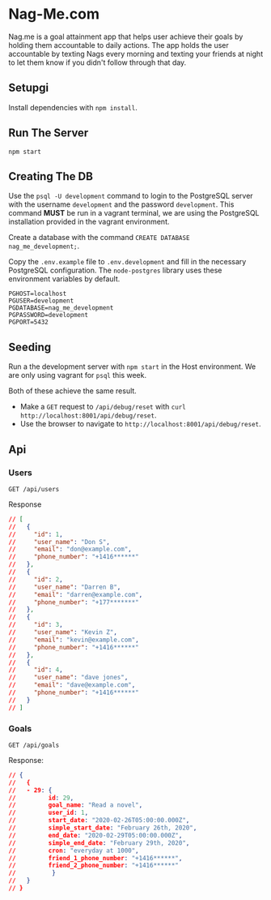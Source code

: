 # Nag-Me.com

Nag.me is a goal attainment app that helps user achieve their goals by holding them accountable to daily actions. The app holds the user accountable by texting Nags every morning and texting your friends at night to let them know if you didn't follow through that day.

## Setupgi

Install dependencies with `npm install`.

## Run The Server

```shch
npm start
```

## Creating The DB

Use the `psql -U development` command to login to the PostgreSQL server with the username `development` and the password `development`. This command **MUST** be run in a vagrant terminal, we are using the PostgreSQL installation provided in the vagrant environment.

Create a database with the command `CREATE DATABASE nag_me_development;`.

Copy the `.env.example` file to `.env.development` and fill in the necessary PostgreSQL configuration. The `node-postgres` library uses these environment variables by default.

```
PGHOST=localhost
PGUSER=development
PGDATABASE=nag_me_development
PGPASSWORD=development
PGPORT=5432
```

## Seeding

Run a the development server with `npm start` in the Host environment. We are only using vagrant for `psql` this week.

Both of these achieve the same result.

- Make a `GET` request to `/api/debug/reset` with `curl http://localhost:8001/api/debug/reset`.
- Use the browser to navigate to `http://localhost:8001/api/debug/reset`.

## Api

### Users

`GET /api/users`

Response

```json
// [
//   {
//     "id": 1,
//     "user_name": "Don S",
//     "email": "don@example.com",
//     "phone_number": "+1416******"
//   },
//   {
//     "id": 2,
//     "user_name": "Darren B",
//     "email": "darren@example.com",
//     "phone_number": "+177*******"
//   },
//   {
//     "id": 3,
//     "user_name": "Kevin Z",
//     "email": "kevin@example.com",
//     "phone_number": "+1416******"
//   },
//   {
//     "id": 4,
//     "user_name": "dave jones",
//     "email": "dave@example.com",
//     "phone_number": "+1416******"
//   }
// ]
```

### Goals

`GET /api/goals`

Response:

```json
// { 
//   {
//   - 29: {
//         id: 29,
//         goal_name: "Read a novel",
//         user_id: 1,
//         start_date: "2020-02-26T05:00:00.000Z",
//         simple_start_date: "February 26th, 2020",
//         end_date: "2020-02-29T05:00:00.000Z",
//         simple_end_date: "February 29th, 2020",
//         cron: "everyday at 1000",
//         friend_1_phone_number: "+1416******",
//         friend_2_phone_number: "+1416******"
//          }
//   }
// }
```
